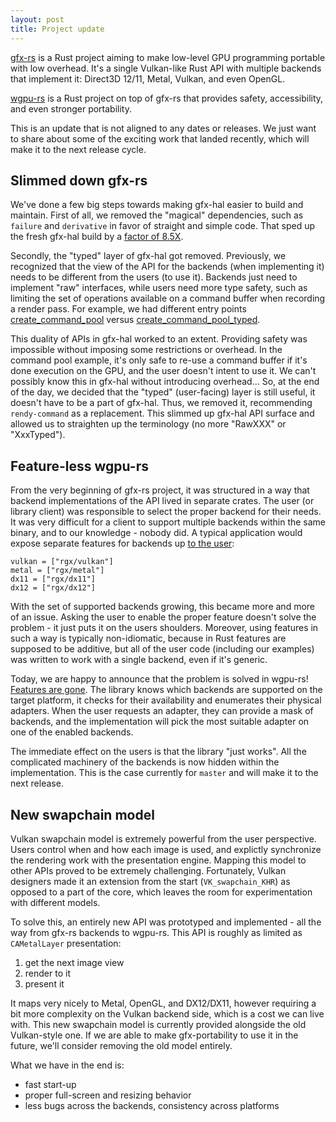 ```yaml
---
layout: post
title: Project update
---
```


[gfx-rs](https://github.com/gfx-rs/gfx) is a Rust project aiming to make low-level GPU programming portable with low overhead. It's a single Vulkan-like Rust API with multiple backends that implement it: Direct3D 12/11, Metal, Vulkan, and even OpenGL.

[wgpu-rs](https://github.com/gfx-rs/wgpu-rs) is a Rust project on top of gfx-rs that provides safety, accessibility, and even stronger portability.

This is an update that is not aligned to any dates or releases. We just want to share about some of the exciting work that landed recently, which will make it to the next release cycle.

## Slimmed down gfx-rs

We've done a few big steps towards making gfx-hal easier to build and maintain. First of all, we removed the "magical" dependencies, such as `failure` and `derivative` in favor of straight and simple code. That sped up the fresh gfx-hal build by a [factor of 8.5X](https://github.com/gfx-rs/gfx/pull/2970).

Secondly, the "typed" layer of gfx-hal got removed. Previously, we recognized that the view of the API for the backends (when implementing it) needs to be different from the users (to use it). Backends just need to implement "raw" interfaces, while users need more type safety, such as limiting the set of operations available on a command buffer when recording a render pass. For example, we had different entry points [create_command_pool](https://docs.rs/gfx-hal/0.3.1/gfx_hal/device/trait.Device.html#tymethod.create_command_pool) versus [create_command_pool_typed](https://docs.rs/gfx-hal/0.3.1/gfx_hal/device/trait.Device.html#method.create_command_pool_typed).

This duality of APIs in gfx-hal worked to an extent. Providing safety was impossible without imposing some restrictions or overhead. In the command pool example, it's only safe to re-use a command buffer if it's done execution on the GPU, and the user doesn't intent to use it. We can't possibly know this in gfx-hal without introducing overhead... So, at the end of the day, we decided that the "typed" (user-facing) layer is still useful, it doesn't have to be a part of gfx-hal. Thus, we removed it, recommending `rendy-command` as a replacement. This slimmed up gfx-hal API surface and allowed us to straighten up the terminology (no more "RawXXX" or "XxxTyped").

## Feature-less wgpu-rs

From the very beginning of gfx-rs project, it was structured in a way that backend implementations of the API lived in separate crates. The user (or library client) was responsible to select the proper backend for their needs. It was very difficult for a client to support multiple backends within the same binary, and to our knowledge - nobody did. A typical application would expose separate features for backends up [to the user](https://github.com/cloudhead/rx/blob/a296ebf4ce8dbbd6948488ba27765ed4cf8b4863/Cargo.toml):
```
vulkan = ["rgx/vulkan"]
metal = ["rgx/metal"]
dx11 = ["rgx/dx11"]
dx12 = ["rgx/dx12"]
```

With the set of supported backends growing, this became more and more of an issue. Asking the user to enable the proper feature doesn't solve the problem - it just puts it on the users shoulders. Moreover, using features in such a way is typically non-idiomatic, because in Rust features are supposed to be additive, but all of the user code (including our examples) was written to work with a single backend, even if it's generic.

Today, we are happy to announce that the problem is solved in wgpu-rs! [Features are gone](https://github.com/gfx-rs/wgpu/pull/311). The library knows which backends are supported on the target platform, it checks for their availability and enumerates their physical adapters. When the user requests an adapter, they can provide a mask of backends, and the implementation will pick the most suitable adapter on one of the enabled backends.

The immediate effect on the users is that the library "just works". All the complicated machinery of the backends is now hidden within the implementation. This is the case currently for `master` and will make it to the next release.

## New swapchain model

Vulkan swapchain model is extremely powerful from the user perspective. Users control when and how each image is used, and explictly synchronize the rendering work with the presentation engine. Mapping this model to other APIs proved to be extremely challenging. Fortunately, Vulkan designers made it an extension from the start (`VK_swapchain_KHR`) as opposed to a part of the core, which leaves the room for experimentation with different models.

To solve this, an entirely new API was prototyped and implemented - all the way from gfx-rs backends to wgpu-rs. This API is roughly as limited as `CAMetalLayer` presentation:
  1. get the next image view
  2. render to it
  3. present it

It maps very nicely to Metal, OpenGL, and DX12/DX11, however requiring a bit more complexity on the Vulkan backend side, which is a cost we can live with. This new swapchain model is currently provided alongside the old Vulkan-style one. If we are able to make gfx-portability to use it in the future, we'll consider removing the old model entirely.

What we have in the end is:
  - fast start-up
  - proper full-screen and resizing behavior
  - less bugs across the backends, consistency across platforms
